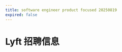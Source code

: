 ```yaml
---
title: software engineer product focused 20250819
expired: false
---
```


# Lyft 招聘信息

<JobPostingTable job-posting-json-path="lyft/data/software-engineer-20250819" />
